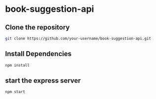 # book-suggestion-api

## Clone the repository
```bash
git clone https://github.com/your-username/book-suggestion-api.git
```

## Install Dependencies
```bash
npm install
```

## start the express server
```bash
npm start
```



